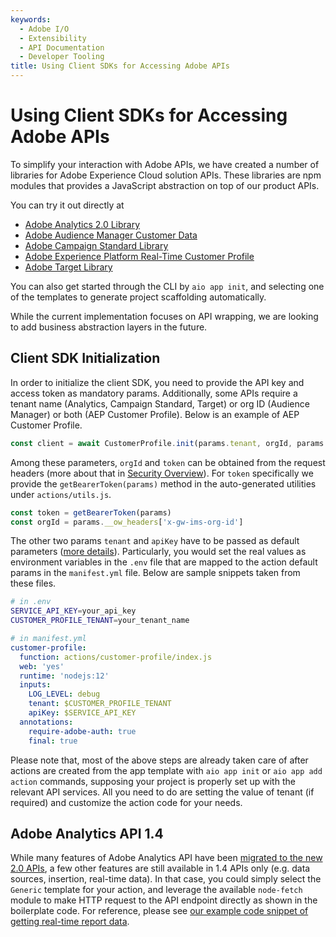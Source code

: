 ```yaml
---
keywords:
  - Adobe I/O
  - Extensibility
  - API Documentation
  - Developer Tooling
title: Using Client SDKs for Accessing Adobe APIs
---
```


# Using Client SDKs for Accessing Adobe APIs

To simplify your interaction with Adobe APIs, we have created a number of libraries for Adobe Experience Cloud solution APIs. These libraries are npm modules that provides a JavaScript abstraction on top of our product APIs. 

You can try it out directly at 
- [Adobe Analytics 2.0 Library](https://github.com/adobe/aio-lib-analytics)
- [Adobe Audience Manager Customer Data](https://github.com/adobe/aio-lib-audience-manager-cd)
- [Adobe Campaign Standard Library](https://github.com/adobe/aio-lib-campaign-standard)
- [Adobe Experience Platform Real-Time Customer Profile](https://github.com/adobe/aio-lib-customer-profile)
- [Adobe Target Library](https://github.com/adobe/aio-lib-target)

You can also get started through the CLI by ```aio app init```, and selecting one of the templates to generate project scaffolding automatically. 

While the current implementation focuses on API wrapping, we are looking to add business abstraction layers in the future.

## Client SDK Initialization

In order to initialize the client SDK, you need to provide the API key and access token as mandatory params. Additionally, some APIs require a tenant name (Analytics, Campaign Standard, Target) or org ID (Audience Manager) or both (AEP Customer Profile). Below is an example of AEP Customer Profile.

```javascript
const client = await CustomerProfile.init(params.tenant, orgId, params.apiKey, token)
```

Among these parameters, `orgId` and `token` can be obtained from the request headers (more about that in [Security Overview](./security/index.md)). For `token` specifically we provide the `getBearerToken(params)` method in the auto-generated utilities under `actions/utils.js`.

```javascript
const token = getBearerToken(params)
const orgId = params.__ow_headers['x-gw-ims-org-id']
```

The other two params `tenant` and `apiKey` have to be passed as default parameters ([more details](./application_state.md#default-parameters)). Particularly, you would set the real values as environment variables in the `.env` file that are mapped to the action default params in the `manifest.yml` file. Below are sample snippets taken from these files.

```bash
# in .env
SERVICE_API_KEY=your_api_key
CUSTOMER_PROFILE_TENANT=your_tenant_name
```

```yaml
# in manifest.yml
customer-profile:
  function: actions/customer-profile/index.js
  web: 'yes'
  runtime: 'nodejs:12'
  inputs:
    LOG_LEVEL: debug
    tenant: $CUSTOMER_PROFILE_TENANT
    apiKey: $SERVICE_API_KEY
  annotations:
    require-adobe-auth: true
    final: true
```

Please note that, most of the above steps are already taken care of after actions are created from the app template with `aio app init` or `aio app add action` commands, supposing your project is properly set up with the relevant API services. All you need to do are setting the value of tenant (if required) and customize the action code for your needs.

## Adobe Analytics API 1.4

While many features of Adobe Analytics API have been [migrated to the new 2.0 APIs](/apis/experiencecloud/analytics/docs#!AdobeDocs/analytics-2.0-apis/master/migration-guide.md), a few other features are still available in 1.4 APIs only (e.g. data sources, insertion, real-time data). In that case, you could simply select the `Generic` template for your action, and leverage the available `node-fetch` module to make HTTP request to the API endpoint directly as shown in the boilerplate code. For reference, please see [our example code snippet of getting real-time report data](https://github.com/AdobeDocs/adobeio-samples-firefly-basics/blob/master/actions/analytics14/index.js).
